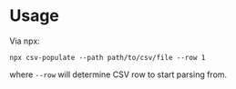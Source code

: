 # Usage

Via npx:

```shell
npx csv-populate --path path/to/csv/file --row 1
```

where `--row` will determine CSV row to start parsing from.
